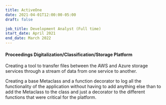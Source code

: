 ```yaml
---
title: ActiveOne
date: 2021-04-01T12:00:00-05:00
draft: false

job_title: Development Analyst (Full time)
start_date: April 2021
end_date: March 2022
---
```


#### Proceedings Digitalization/Classification/Storage Platform

Creating a tool to transfer files between the AWS and Azure storage services
through a stream of data from one service to another.

Creating a base Metaclass and a function decorator to log all the functionality
of the application without having to add anything else than to add the
Metaclass to the class and just a decorator to the different functions that
were critical for the platform.
